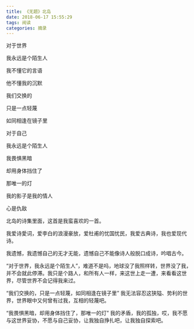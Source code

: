 ```yaml
---
title: 《无题》北岛
date: 2018-06-17 15:55:29
tags: 阅读
categories: 摘录
---
```


   对于世界

   我永远是个陌生人

   我不懂它的言语

   他不懂我的沉默

   我们交换的

   只是一点轻蔑

   如同相逢在镜子里

   对于自己

   我永远是个陌生人

   我畏惧黑暗

   却用身体挡住了

   那唯一的灯

   我的影子是我的情人

   心是仇敌


北岛的诗集里面，这首是我蛮喜欢的一首。

我爱诗愛词，爱李白的浪漫豪放，爱杜甫的忧国忧民，我爱古典诗，我也爱现代诗。

我遗憾，我遗憾自己的无才无能，遗憾自己不能像诗人般脱口成诗，吟唱古今。

“对于世界，我永远是个陌生人”，难道不是吗，地球没了我照样转，世界没了我，并不会就此停滞。我只是个路人，和所有人一样，来这世上走一遭，来看看这世界，尽管世界不会记得我来过。

“我们交换的，只是一点轻蔑，如同相逢在镜子里” 
我无法容忍这狭隘、势利的世界，世界眼中又何曾有过我，互相的轻蔑吧。

“我畏惧黑暗，却用身体挡住了，那唯一的灯”
我的矛盾，我的孤独，哎，我不愿与这世界妥协，不愿与自己妥协，让我独自挣扎吧，让我独自探索吧。

